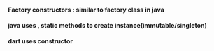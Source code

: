#### Factory constructors : similar to factory class in java

#### java uses , static methods to create instance(immutable/singleton)

#### dart uses constructor

